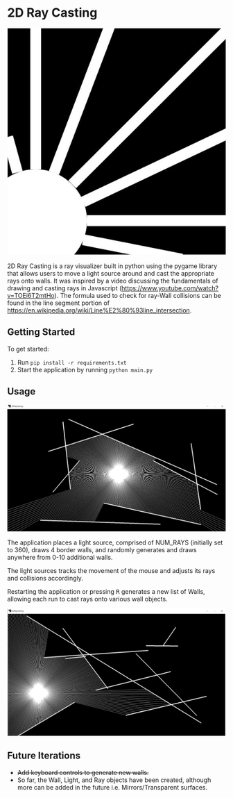# 2D Ray Casting
![2D Ray Casting Logo](images/logo.JPG)

2D Ray Casting is a ray visualizer built in python using the pygame library that allows users to move a light source around and cast the appropriate rays onto walls. It was inspired by a video discussing the fundamentals of drawing and casting rays in Javascript (https://www.youtube.com/watch?v=TOEi6T2mtHo). The formula used to check for ray-Wall collisions can be found in the line segment portion of https://en.wikipedia.org/wiki/Line%E2%80%93line_intersection.

## Getting Started

To get started:

1. Run ```pip install -r requirements.txt```
1. Start the application by running ``` python main.py ```

## Usage

![2D Ray Casting Screenshot1](images/screenshot1.png)

The application places a light source, comprised of NUM_RAYS (initially set to 360),  draws 4 border walls, and randomly generates and draws anywhere from 0-10 additional walls. 

The light sources tracks the movement of the mouse and adjusts its rays and collisions accordingly.

Restarting the application or pressing <kbd>R</kbd> generates a new list of Walls, allowing each run to cast rays onto various wall objects.

![2D Ray Casting Screenshow2](images/screenshot2.png)

## Future Iterations
- ~~Add keyboard controls to generate new walls.~~
- So far, the Wall, Light, and Ray objects have been created, although more can be added in the future i.e. Mirrors/Transparent surfaces.
